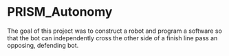 # PRISM_Autonomy
The goal of this project was to construct a robot and program a software so that the bot can independently cross the other side of a finish line pass an opposing, defending bot.
